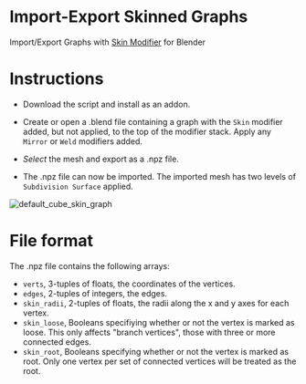 # Import-Export Skinned Graphs

Import/Export Graphs with [Skin Modifier](
https://docs.blender.org/manual/en/latest/modeling/modifiers/generate/skin.html) for Blender


# Instructions

- Download the script and install as an addon.

- Create or open a .blend file containing a graph with the `Skin` modifier added, but not applied, to the top of the modifier stack. Apply any `Mirror` or `Weld` modifiers added.

- *Select* the mesh and export as a .npz file.

- The .npz file can now be imported. The imported mesh has two levels of `Subdivision Surface`  applied.

![default_cube_skin_graph](https://user-images.githubusercontent.com/16606427/196298264-fed42b9f-ccc1-441a-a54a-98e50b6cd710.png)

# File format

The .npz file contains the following arrays:

- `verts`, 3-tuples of floats, the coordinates of the vertices.
- `edges`, 2-tuples of integers, the edges.
- `skin_radii`, 2-tuples of floats, the radii along the x and y axes for each vertex.
- `skin_loose`, Booleans specifiying whether or not the vertex is marked as loose. This only affects "branch vertices", those with three or more connected edges.
- `skin_root`, Booleans specifying whether or not the vertex is marked as root. Only one vertex per set of connected vertices will be treated as the root.
